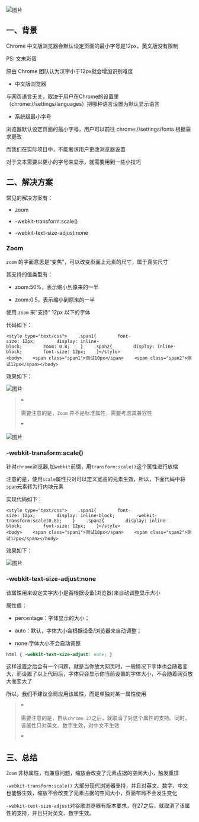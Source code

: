 ![图片](https://img-blog.csdnimg.cn/img_convert/2f824161c442bbfc856c93a91565fa09.png)

## 一、背景

Chrome 中文版浏览器会默认设定页面的最小字号是12px，英文版没有限制

PS: 文末彩蛋

原由 Chrome 团队认为汉字小于12px就会增加识别难度

-   中文版浏览器
    

与网页语言无关，取决于用户在Chrome的设置里（chrome://settings/languages）把哪种语言设置为默认显示语言

-   系统级最小字号
    

浏览器默认设定页面的最小字号，用户可以前往 chrome://settings/fonts 根据需求更改

而我们在实际项目中，不能奢求用户更改浏览器设置

对于文本需要以更小的字号来显示，就需要用到一些小技巧

## 二、解决方案

常见的解决方案有：

-   zoom
    
-   \-webkit-transform:scale()
    
-   \-webkit-text-size-adjust:none
    

### Zoom

`zoom` 的字面意思是“变焦”，可以改变页面上元素的尺寸，属于真实尺寸

其支持的值类型有：

-   zoom:50%，表示缩小到原来的一半
    
-   zoom:0.5，表示缩小到原来的一半
    

使用 `zoom` 来”支持“ 12px 以下的字体

代码如下：

```cobol
<style type="text/css">    .span1{        font-size: 12px;        display: inline-block;        zoom: 0.8;    }    .span2{        display: inline-block;        font-size: 12px;    }</style><body>    <span class="span1">测试10px</span>    <span class="span2">测试12px</span></body>
```

效果如下：

![图片](https://img-blog.csdnimg.cn/img_convert/189734d0ff4545051ccc745813d2e980.png)

> ❝
> 
> 需要注意的是，`Zoom` 并不是标准属性，需要考虑其兼容性
> 
> ❞

![图片](https://img-blog.csdnimg.cn/img_convert/bcc8acc4ac7a98524c62602aef15cc81.png)

### 

### \-webkit-transform:scale()

针对`chrome`浏览器,加`webkit`前缀，用`transform:scale()`这个属性进行放缩

注意的是，使用`scale`属性只对可以定义宽高的元素生效，所以，下面代码中将`span`元素转为行内块元素

实现代码如下：

```cobol
<style type="text/css">    .span1{        font-size: 12px;        display: inline-block;        -webkit-transform:scale(0.8);    }    .span2{        display: inline-block;        font-size: 12px;    }</style><body>    <span class="span1">测试10px</span>    <span class="span2">测试12px</span></body>
```

效果如下：

![图片](https://img-blog.csdnimg.cn/img_convert/189734d0ff4545051ccc745813d2e980.png)

### \-webkit-text-size-adjust:none

该属性用来设定文字大小是否根据设备(浏览器)来自动调整显示大小

属性值：

-   percentage：字体显示的大小；
    
-   auto：默认，字体大小会根据设备/浏览器来自动调整；
    
-   none:字体大小不会自动调整
    

```css
html { -webkit-text-size-adjust: none; }
```

这样设置之后会有一个问题，就是当你放大网页时，一般情况下字体也会随着变大，而设置了以上代码后，字体只会显示你当前设置的字体大小，不会随着网页放大而变大了

所以，我们不建议全局应用该属性，而是单独对某一属性使用

> ❝
> 
> 需要注意的是，自从`chrome 27`之后，就取消了对这个属性的支持。同时，该属性只对英文、数字生效，对中文不生效
> 
> ❞

## 三、总结

`Zoom` 非标属性，有兼容问题，缩放会改变了元素占据的空间大小，触发重排

`-webkit-transform:scale()` 大部分现代浏览器支持，并且对英文、数字、中文也能够生效，缩放不会改变了元素占据的空间大小，页面布局不会发生变化

`-webkit-text-size-adjust`对谷歌浏览器有版本要求，在27之后，就取消了该属性的支持，并且只对英文、数字生效。